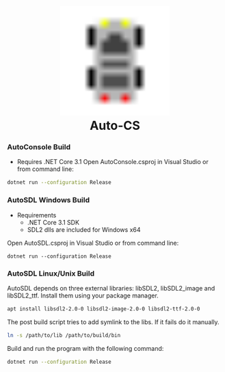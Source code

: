 <h1 align="center">
	<img src="https://github.com/Chlorine-trifluoride/Auto-CS/raw/master/AutoSDL/media/car_img.png" width="256"/>
	<br/>
	Auto-CS
</h1>

### AutoConsole Build
- Requires .NET Core 3.1
Open AutoConsole.csproj in Visual Studio or from command line:
```bash
dotnet run --configuration Release
```

### AutoSDL Windows Build

- Requirements
	- .NET Core 3.1 SDK
	- SDL2 dlls are included for Windows x64

Open AutoSDL.csproj in Visual Studio or from command line:
```
dotnet run --configuration Release
```

### AutoSDL Linux/Unix Build

AutoSDL depends on three external libraries: libSDL2, libSDL2_image and libSDL2_ttf.
Install them using your package manager.

```bash
apt install libsdl2-2.0-0 libsdl2-image-2.0-0 libsdl2-ttf-2.0-0
```
The post build script tries to add symlink to the libs. If it fails do it manually.

```bash
ln -s /path/to/lib /path/to/build/bin
```

Build and run the program with the following command:
```bash
dotnet run --configuration Release
```